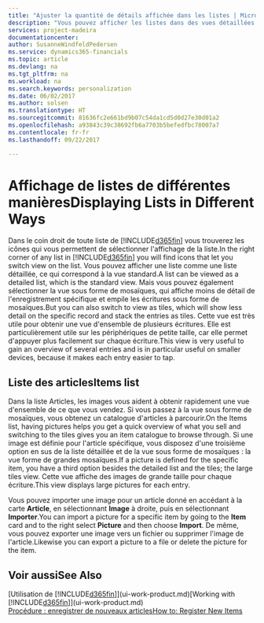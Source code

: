 ```yaml
---
title: "Ajuster la quantité de détails affichée dans les listes | Microsoft Docs"
description: "Vous pouvez afficher les listes dans des vues détaillées qui fournissent plus d'informations, ou en tant que vignettes faciles à analyser visuellement."
services: project-madeira
documentationcenter: 
author: SusanneWindfeldPedersen
ms.service: dynamics365-financials
ms.topic: article
ms.devlang: na
ms.tgt_pltfrm: na
ms.workload: na
ms.search.keywords: personalization
ms.date: 06/02/2017
ms.author: solsen
ms.translationtype: HT
ms.sourcegitcommit: 81636fc2e661bd9b07c54da1cd5d0d27e30d01a2
ms.openlocfilehash: a93843c39c38692fb6a7703b5befedfbc78007a7
ms.contentlocale: fr-fr
ms.lasthandoff: 09/22/2017

---
```

# <a name="displaying-lists-in-different-ways"></a><span data-ttu-id="4fc77-103">Affichage de listes de différentes manières</span><span class="sxs-lookup"><span data-stu-id="4fc77-103">Displaying Lists in Different Ways</span></span>
<span data-ttu-id="4fc77-104">Dans le coin droit de toute liste de [!INCLUDE[d365fin](includes/d365fin_md.md)] vous trouverez les icônes qui vous permettent de sélectionner l'affichage de la liste.</span><span class="sxs-lookup"><span data-stu-id="4fc77-104">In the right corner of any list in [!INCLUDE[d365fin](includes/d365fin_md.md)] you will find icons that let you switch view on the list.</span></span> <span data-ttu-id="4fc77-105">Vous pouvez afficher une liste comme une liste détaillée, ce qui correspond à la vue standard.</span><span class="sxs-lookup"><span data-stu-id="4fc77-105">A list can be viewed as a detailed list, which is the standard view.</span></span> <span data-ttu-id="4fc77-106">Mais vous pouvez également sélectionner la vue sous forme de mosaïques, qui affiche moins de détail de l'enregistrement spécifique et empile les écritures sous forme de mosaïques.</span><span class="sxs-lookup"><span data-stu-id="4fc77-106">But you can also switch to view as tiles, which will show less detail on the specific record and stack the entries as tiles.</span></span> <span data-ttu-id="4fc77-107">Cette vue est très utile pour obtenir une vue d'ensemble de plusieurs écritures. Elle est particulièrement utile sur les périphériques de petite taille, car elle permet d'appuyer plus facilement sur chaque écriture.</span><span class="sxs-lookup"><span data-stu-id="4fc77-107">This view is very useful to gain an overview of several entries and is in particular useful on smaller devices, because it makes each entry easier to tap.</span></span>

## <a name="items-list"></a><span data-ttu-id="4fc77-108">Liste des articles</span><span class="sxs-lookup"><span data-stu-id="4fc77-108">Items list</span></span>
<span data-ttu-id="4fc77-109">Dans la liste Articles, les images vous aident à obtenir rapidement une vue d'ensemble de ce que vous vendez. Si vous passez à la vue sous forme de mosaïques, vous obtenez un catalogue d'articles à parcourir.</span><span class="sxs-lookup"><span data-stu-id="4fc77-109">On the Items list, having pictures helps you get a quick overview of what you sell and switching to the tiles gives you an item catalogue to browse through.</span></span> <span data-ttu-id="4fc77-110">Si une image est définie pour l'article spécifique, vous disposez d'une troisième option en sus de la liste détaillée et de la vue sous forme de mosaïques : la vue forme de grandes mosaïques.</span><span class="sxs-lookup"><span data-stu-id="4fc77-110">If a picture is defined for the specific item, you have a third option besides the detailed list and the tiles; the large tiles view.</span></span> <span data-ttu-id="4fc77-111">Cette vue affiche des images de grande taille pour chaque écriture.</span><span class="sxs-lookup"><span data-stu-id="4fc77-111">This view displays large pictures for each entry.</span></span>

<span data-ttu-id="4fc77-112">Vous pouvez importer une image pour un article donné en accédant à la carte **Article**, en sélectionnant **Image** à droite, puis en sélectionnant **Importer**.</span><span class="sxs-lookup"><span data-stu-id="4fc77-112">You can import a picture for a specific item by going to the **Item** card and to the right select **Picture** and then choose **Import**.</span></span> <span data-ttu-id="4fc77-113">De même, vous pouvez exporter une image vers un fichier ou supprimer l'image de l'article.</span><span class="sxs-lookup"><span data-stu-id="4fc77-113">Likewise you can export a picture to a file or delete the picture for the item.</span></span>  

## <a name="see-also"></a><span data-ttu-id="4fc77-114">Voir aussi</span><span class="sxs-lookup"><span data-stu-id="4fc77-114">See Also</span></span>
<span data-ttu-id="4fc77-115">[Utilisation de [!INCLUDE[d365fin](includes/d365fin_md.md)]](ui-work-product.md)</span><span class="sxs-lookup"><span data-stu-id="4fc77-115">[Working with [!INCLUDE[d365fin](includes/d365fin_md.md)]](ui-work-product.md)</span></span>  
[<span data-ttu-id="4fc77-116">Procédure : enregistrer de nouveaux articles</span><span class="sxs-lookup"><span data-stu-id="4fc77-116">How to: Register New Items</span></span>](inventory-how-register-new-items.md)  


